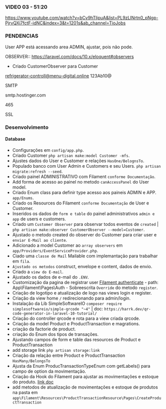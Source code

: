 ### VIDEO 03 - 51:20
https://www.youtube.com/watch?v=bCv9hTlipuA&list=PL9zLINrtn0_pNgp-PjrvQXi7fctF-idNC&index=3&t=1201s&ab_channel=TioJobs

### PENDENCIAS 
User APP está acessando area ADMIN, ajustar, pois não pode.



OBSERVER:: https://laravel.com/docs/10.x/eloquent#observers
- Criado CustomerObserver para Customer


refrigerator-controll@menu-digital.online
123Ab10@

SMTP

smtp.hostinger.com

465

SSL

### Desenvolvimento

#### Database
- Configurações em `config/app.php`.
- Criado Customer `php artisan make:model Customer -mfs`.
- Ajustes dados do User e Customer e relações `HasOne/BelognsTo`.
- Populado banco com User Admin e Customers e seu Users. `php artisan migrate:refresh --seed`.
- Criado painel ADMINISTRATIVO com Filament `conforme Documentação`.
- Add forma de acesso ao painel no metodo `canAccessPanel` do User model.
- Criado Enum class para definir type acesso aos paineis ADMIN e APP. `app/Enums`.
- Criado os Resources do Filament `conforme Documentação` de User e Customer.
- Inseridos os dados de `form e table` do painel administrativos `admin e app` de users e customers.
- Criado um `Customer Observer` para observar todos eventos de `created` | `php artisan make:observer CustomerObserver --model=Customer`.
- Ajustado o metodo created do observer do Customer para criar user e `enviar E-Mail ao cliente`.
- Adicionado a model Customer ao `array observers` em `app/Providers/EventServiceProvider.php`.
- Ciado uma `classe de Mail` Mailable com implemantação para trabalhar em `fila`.
- `Ajustado os metodos` construct, envelope e content, dados de envio.
- Criado a `view do E-mail`.
- Ajustado os dados de e-mail do `.ENV`.
- Customização da pagina de registrar user [Filament authenticate](https://filamentphp.com/docs/3.x/panels/users#customizing-the-authentication-features)
        - path: App\Filament\Pages\Auth
        - Sobreescrita `Override` do metodo `register`.
- Criação de logotipo e atualização de logo nas views login e register.
- Criação da view home `/` redirecionando para admin/login.
- Instalação da Lib SimpleSoftwareIO `composer require simplesoftwareio/simple-qrcode "~4"` | doc: `https://harrk.dev/qr-code-generator-in-laravel-10-tutorial/`
- Criação do controller qrcode e rota para a view criada qrcode.
- Criação da model Product e ProductTransaction e magrations.
- criação da factorie de product.
- criação do Enum dos tipos de transações.
- Ajustando campos de form e table das resources de Product e ProductTransaction
- add storage link `php artisan storage:link`
- Criação da relação entre Product e ProductTransaction `HasMany/BelongsTo`
- Ajusta da Enum ProducTransactionTypeEnum com getLabels() para campo de option da movimentação.
- Criação da Hook do Filament para ajustar as movimentações e estoque do produto. [link doc](https://filamentphp.com/docs/3.x/panels/resources/creating-records#customizing-data-before-saving)
- add metodos de atualização de movimentações e estoque de produtos na pasta em `app\Filament\Resources\ProductTransactionResource\Pages\CreateProductTransaction`
